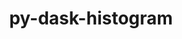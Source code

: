 ---
title: "py-dask-histogram"
layout: cache
categories: [package, develop]
meta: {"compilers": ["none"], "num_specs": 65, "num_specs_by_stack": {"hep": 65, "root": 65}, "oss": ["ubuntu24.04"], "platforms": ["linux"], "stacks": ["hep", "root"], "targets": ["x86_64_v3"], "versions": ["2024.12.1", "2025.2.0"]}
spec_details: [{"compiler": "none", "hash": "3f3pnaru4wwjoi2bksjmcgcxicazj5ob", "os": "ubuntu24.04", "platform": "linux", "size": "-", "stacks": ["hep", "root"], "target": "x86_64_v3", "variants": ["build_system=python_pip"], "versions": ["2025.2.0"]}, {"compiler": "none", "hash": "3juezgrb3duetryvovnzo7m6ooow7qik", "os": "ubuntu24.04", "platform": "linux", "size": "-", "stacks": ["hep", "root"], "target": "x86_64_v3", "variants": ["build_system=python_pip"], "versions": ["2025.2.0"]}, {"compiler": "none", "hash": "3z5wvzfxsoxw32cbn3fzrthwrirz3bdm", "os": "ubuntu24.04", "platform": "linux", "size": "-", "stacks": ["hep", "root"], "target": "x86_64_v3", "variants": ["build_system=python_pip"], "versions": ["2025.2.0"]}, {"compiler": "none", "hash": "566lfe523ribv3jhgckrtpvklxq7sgwa", "os": "ubuntu24.04", "platform": "linux", "size": "-", "stacks": ["hep", "root"], "target": "x86_64_v3", "variants": ["build_system=python_pip"], "versions": ["2024.12.1"]}, {"compiler": "none", "hash": "576kdfbvfi7psaomdkskxgldd6blwyr3", "os": "ubuntu24.04", "platform": "linux", "size": "-", "stacks": ["hep", "root"], "target": "x86_64_v3", "variants": ["build_system=python_pip"], "versions": ["2025.2.0"]}, {"compiler": "none", "hash": "5zmy22jhtodnm4z4du7pgtqo4j645lwm", "os": "ubuntu24.04", "platform": "linux", "size": "-", "stacks": ["hep", "root"], "target": "x86_64_v3", "variants": ["build_system=python_pip"], "versions": ["2025.2.0"]}, {"compiler": "none", "hash": "62s7avuqzfcwmjukaxqxmmfb55cblxpy", "os": "ubuntu24.04", "platform": "linux", "size": "-", "stacks": ["hep", "root"], "target": "x86_64_v3", "variants": ["build_system=python_pip"], "versions": ["2025.2.0"]}, {"compiler": "none", "hash": "6kj6dd7f6n6b4ljd7fkeep23n5ce5vr3", "os": "ubuntu24.04", "platform": "linux", "size": "-", "stacks": ["hep", "root"], "target": "x86_64_v3", "variants": ["build_system=python_pip"], "versions": ["2025.2.0"]}, {"compiler": "none", "hash": "6qnxugrltcdw232piddpp4m5gk6pfepu", "os": "ubuntu24.04", "platform": "linux", "size": "-", "stacks": ["hep", "root"], "target": "x86_64_v3", "variants": ["build_system=python_pip"], "versions": ["2024.12.1"]}, {"compiler": "none", "hash": "7fpjrqpvkqboucbkzoaruad6bd5her4w", "os": "ubuntu24.04", "platform": "linux", "size": "-", "stacks": ["hep", "root"], "target": "x86_64_v3", "variants": ["build_system=python_pip"], "versions": ["2024.12.1"]}, {"compiler": "none", "hash": "7i6rwl4q2nsvpvrkugtflldqt32puzd4", "os": "ubuntu24.04", "platform": "linux", "size": "-", "stacks": ["hep", "root"], "target": "x86_64_v3", "variants": ["build_system=python_pip"], "versions": ["2025.2.0"]}, {"compiler": "none", "hash": "aai7bza6mipgewzlwfgiz2i7sfhazeom", "os": "ubuntu24.04", "platform": "linux", "size": "-", "stacks": ["hep", "root"], "target": "x86_64_v3", "variants": ["build_system=python_pip"], "versions": ["2025.2.0"]}, {"compiler": "none", "hash": "anblocnpa7mhar3hjwjong6uwnoa2wwe", "os": "ubuntu24.04", "platform": "linux", "size": "-", "stacks": ["hep", "root"], "target": "x86_64_v3", "variants": ["build_system=python_pip"], "versions": ["2025.2.0"]}, {"compiler": "none", "hash": "bnpsonnw4q7275cv2cjjfnr6oacafvf6", "os": "ubuntu24.04", "platform": "linux", "size": "-", "stacks": ["hep", "root"], "target": "x86_64_v3", "variants": ["build_system=python_pip"], "versions": ["2025.2.0"]}, {"compiler": "none", "hash": "bymgazls7iy7c2xxsqkulcoqsizhxqum", "os": "ubuntu24.04", "platform": "linux", "size": "-", "stacks": ["hep", "root"], "target": "x86_64_v3", "variants": ["build_system=python_pip"], "versions": ["2025.2.0"]}, {"compiler": "none", "hash": "ce6sqf3kaqhr77shmggbaip3umzjnhjc", "os": "ubuntu24.04", "platform": "linux", "size": "-", "stacks": ["hep", "root"], "target": "x86_64_v3", "variants": ["build_system=python_pip"], "versions": ["2025.2.0"]}, {"compiler": "none", "hash": "dimzljafgi6cxnkbkztv6jdygowlwgpw", "os": "ubuntu24.04", "platform": "linux", "size": "-", "stacks": ["hep", "root"], "target": "x86_64_v3", "variants": ["build_system=python_pip"], "versions": ["2025.2.0"]}, {"compiler": "none", "hash": "drcthxusm2lwvliqkgyfc46y4tcrj72l", "os": "ubuntu24.04", "platform": "linux", "size": "-", "stacks": ["hep", "root"], "target": "x86_64_v3", "variants": ["build_system=python_pip"], "versions": ["2025.2.0"]}, {"compiler": "none", "hash": "dszgurq3piyf37jxtphuxox4gvuq5bhd", "os": "ubuntu24.04", "platform": "linux", "size": "-", "stacks": ["hep", "root"], "target": "x86_64_v3", "variants": ["build_system=python_pip"], "versions": ["2025.2.0"]}, {"compiler": "none", "hash": "dy2x7wnc6wex2jw42nhr64ob5yum2het", "os": "ubuntu24.04", "platform": "linux", "size": "-", "stacks": ["hep", "root"], "target": "x86_64_v3", "variants": ["build_system=python_pip"], "versions": ["2025.2.0"]}, {"compiler": "none", "hash": "eiyr5ethkfwqgh6zl6xi5gl6by7zz3zg", "os": "ubuntu24.04", "platform": "linux", "size": "-", "stacks": ["hep", "root"], "target": "x86_64_v3", "variants": ["build_system=python_pip"], "versions": ["2025.2.0"]}, {"compiler": "none", "hash": "g7ymcpmjv47gnbb5td3hrtqaxtgwf5up", "os": "ubuntu24.04", "platform": "linux", "size": "-", "stacks": ["hep", "root"], "target": "x86_64_v3", "variants": ["build_system=python_pip"], "versions": ["2025.2.0"]}, {"compiler": "none", "hash": "grmrvslr2m4j3y23o36ebp7mowdb6oxy", "os": "ubuntu24.04", "platform": "linux", "size": "-", "stacks": ["hep", "root"], "target": "x86_64_v3", "variants": ["build_system=python_pip"], "versions": ["2025.2.0"]}, {"compiler": "none", "hash": "hkfyjlveh2x4appnrmrct37qgg7c64k4", "os": "ubuntu24.04", "platform": "linux", "size": "-", "stacks": ["hep", "root"], "target": "x86_64_v3", "variants": ["build_system=python_pip"], "versions": ["2024.12.1"]}, {"compiler": "none", "hash": "i63us6gz2cgisr4wah5iqoogmimyrall", "os": "ubuntu24.04", "platform": "linux", "size": "-", "stacks": ["hep", "root"], "target": "x86_64_v3", "variants": ["build_system=python_pip"], "versions": ["2025.2.0"]}, {"compiler": "none", "hash": "idmkm7zxvpsaxjygocglulo72wz7bybl", "os": "ubuntu24.04", "platform": "linux", "size": "-", "stacks": ["hep", "root"], "target": "x86_64_v3", "variants": ["build_system=python_pip"], "versions": ["2025.2.0"]}, {"compiler": "none", "hash": "ij553ynkfj24flreli7xhijq45xglp2f", "os": "ubuntu24.04", "platform": "linux", "size": "-", "stacks": ["hep", "root"], "target": "x86_64_v3", "variants": ["build_system=python_pip"], "versions": ["2025.2.0"]}, {"compiler": "none", "hash": "jfy5k4uy6hz7oqbzi632zlup7mhmxavv", "os": "ubuntu24.04", "platform": "linux", "size": "-", "stacks": ["hep", "root"], "target": "x86_64_v3", "variants": ["build_system=python_pip"], "versions": ["2025.2.0"]}, {"compiler": "none", "hash": "jqrr4ehi7ebouyzmydmgptf3gtyucds5", "os": "ubuntu24.04", "platform": "linux", "size": "-", "stacks": ["hep", "root"], "target": "x86_64_v3", "variants": ["build_system=python_pip"], "versions": ["2024.12.1"]}, {"compiler": "none", "hash": "l2ulrzaxaq74jb5qe64eawdc5keegdy5", "os": "ubuntu24.04", "platform": "linux", "size": "-", "stacks": ["hep", "root"], "target": "x86_64_v3", "variants": ["build_system=python_pip"], "versions": ["2024.12.1"]}, {"compiler": "none", "hash": "lk54iozpkjqwyhgshinau23lve2h7u6z", "os": "ubuntu24.04", "platform": "linux", "size": "-", "stacks": ["hep", "root"], "target": "x86_64_v3", "variants": ["build_system=python_pip"], "versions": ["2025.2.0"]}, {"compiler": "none", "hash": "marbfbqtivufd73lsscoaplfx4zzy57p", "os": "ubuntu24.04", "platform": "linux", "size": "-", "stacks": ["hep", "root"], "target": "x86_64_v3", "variants": ["build_system=python_pip"], "versions": ["2025.2.0"]}, {"compiler": "none", "hash": "mlignzdfecb6rwq2zxldmlrrvmf3xnmz", "os": "ubuntu24.04", "platform": "linux", "size": "-", "stacks": ["hep", "root"], "target": "x86_64_v3", "variants": ["build_system=python_pip"], "versions": ["2025.2.0"]}, {"compiler": "none", "hash": "mpcugkjktuonrf5bm2fhkc7y47u5yplf", "os": "ubuntu24.04", "platform": "linux", "size": "-", "stacks": ["hep", "root"], "target": "x86_64_v3", "variants": ["build_system=python_pip"], "versions": ["2025.2.0"]}, {"compiler": "none", "hash": "mpyyentom2ntxo6myqywnbklraa2htys", "os": "ubuntu24.04", "platform": "linux", "size": "-", "stacks": ["hep", "root"], "target": "x86_64_v3", "variants": ["build_system=python_pip"], "versions": ["2025.2.0"]}, {"compiler": "none", "hash": "n5zbuxehaeo2v26gucfugaku7vv7se7y", "os": "ubuntu24.04", "platform": "linux", "size": "-", "stacks": ["hep", "root"], "target": "x86_64_v3", "variants": ["build_system=python_pip"], "versions": ["2025.2.0"]}, {"compiler": "none", "hash": "niaaekhxaljyzfevkfnngd5xnzsi5d52", "os": "ubuntu24.04", "platform": "linux", "size": "-", "stacks": ["hep", "root"], "target": "x86_64_v3", "variants": ["build_system=python_pip"], "versions": ["2025.2.0"]}, {"compiler": "none", "hash": "nl4qnofuugggfesrggoqawwxhyvmfxbu", "os": "ubuntu24.04", "platform": "linux", "size": "-", "stacks": ["hep", "root"], "target": "x86_64_v3", "variants": ["build_system=python_pip"], "versions": ["2025.2.0"]}, {"compiler": "none", "hash": "ntujssq5owxdn2fsnppwjtafygalixw2", "os": "ubuntu24.04", "platform": "linux", "size": "-", "stacks": ["hep", "root"], "target": "x86_64_v3", "variants": ["build_system=python_pip"], "versions": ["2025.2.0"]}, {"compiler": "none", "hash": "nujm3chynfrhpriudurwrroh7dwgczes", "os": "ubuntu24.04", "platform": "linux", "size": "-", "stacks": ["hep", "root"], "target": "x86_64_v3", "variants": ["build_system=python_pip"], "versions": ["2025.2.0"]}, {"compiler": "none", "hash": "o3nsymjqv2udmhjrjh242utnsg3mmqcm", "os": "ubuntu24.04", "platform": "linux", "size": "-", "stacks": ["hep", "root"], "target": "x86_64_v3", "variants": ["build_system=python_pip"], "versions": ["2025.2.0"]}, {"compiler": "none", "hash": "ox2jnez6tx2qiuvkaoka66iwfqxu64yy", "os": "ubuntu24.04", "platform": "linux", "size": "-", "stacks": ["hep", "root"], "target": "x86_64_v3", "variants": ["build_system=python_pip"], "versions": ["2025.2.0"]}, {"compiler": "none", "hash": "p5jk2qa66l6o7puirlqdhytdx7fm2h35", "os": "ubuntu24.04", "platform": "linux", "size": "-", "stacks": ["hep", "root"], "target": "x86_64_v3", "variants": ["build_system=python_pip"], "versions": ["2025.2.0"]}, {"compiler": "none", "hash": "pyuna27ohe7yex7ig24ula7gfvwcymlv", "os": "ubuntu24.04", "platform": "linux", "size": "-", "stacks": ["hep", "root"], "target": "x86_64_v3", "variants": ["build_system=python_pip"], "versions": ["2024.12.1"]}, {"compiler": "none", "hash": "qeazyiuoqojzrengnvm6whansclrslok", "os": "ubuntu24.04", "platform": "linux", "size": "-", "stacks": ["hep", "root"], "target": "x86_64_v3", "variants": ["build_system=python_pip"], "versions": ["2025.2.0"]}, {"compiler": "none", "hash": "qp6bteu67vy7qdwicrewjqvdk5iqlrdn", "os": "ubuntu24.04", "platform": "linux", "size": "-", "stacks": ["hep", "root"], "target": "x86_64_v3", "variants": ["build_system=python_pip"], "versions": ["2025.2.0"]}, {"compiler": "none", "hash": "r5t3yr4vvf2b7exrtrekcnxq5uqe5zdj", "os": "ubuntu24.04", "platform": "linux", "size": "-", "stacks": ["hep", "root"], "target": "x86_64_v3", "variants": ["build_system=python_pip"], "versions": ["2025.2.0"]}, {"compiler": "none", "hash": "rbw7hv7ajufvtwmvt56oxjzhmkfurtea", "os": "ubuntu24.04", "platform": "linux", "size": "-", "stacks": ["hep", "root"], "target": "x86_64_v3", "variants": ["build_system=python_pip"], "versions": ["2025.2.0"]}, {"compiler": "none", "hash": "rdf2vlspqmfjf4lqxkenudjbusb5zlri", "os": "ubuntu24.04", "platform": "linux", "size": "-", "stacks": ["hep", "root"], "target": "x86_64_v3", "variants": ["build_system=python_pip"], "versions": ["2025.2.0"]}, {"compiler": "none", "hash": "rnnbjrtbsvygpvzywa4sbjx47cfsdeig", "os": "ubuntu24.04", "platform": "linux", "size": "-", "stacks": ["hep", "root"], "target": "x86_64_v3", "variants": ["build_system=python_pip"], "versions": ["2025.2.0"]}, {"compiler": "none", "hash": "shwplzogo6uqrth2zh673pta3gxmp6th", "os": "ubuntu24.04", "platform": "linux", "size": "-", "stacks": ["hep", "root"], "target": "x86_64_v3", "variants": ["build_system=python_pip"], "versions": ["2025.2.0"]}, {"compiler": "none", "hash": "sqasfusiarazzgxjpx6argfij6afpbes", "os": "ubuntu24.04", "platform": "linux", "size": "-", "stacks": ["hep", "root"], "target": "x86_64_v3", "variants": ["build_system=python_pip"], "versions": ["2025.2.0"]}, {"compiler": "none", "hash": "stpsf5sw3qjwaqu7zlzghbcqvxvvn3ot", "os": "ubuntu24.04", "platform": "linux", "size": "-", "stacks": ["hep", "root"], "target": "x86_64_v3", "variants": ["build_system=python_pip"], "versions": ["2025.2.0"]}, {"compiler": "none", "hash": "sybu7kd7p5cytazxhvm3ls5rzyqe3jti", "os": "ubuntu24.04", "platform": "linux", "size": "-", "stacks": ["hep", "root"], "target": "x86_64_v3", "variants": ["build_system=python_pip"], "versions": ["2025.2.0"]}, {"compiler": "none", "hash": "turzit5tssbcocgl3kuqba25unoqmif3", "os": "ubuntu24.04", "platform": "linux", "size": "-", "stacks": ["hep", "root"], "target": "x86_64_v3", "variants": ["build_system=python_pip"], "versions": ["2025.2.0"]}, {"compiler": "none", "hash": "un7y3ngb35kwsyknywpn3vjupsqe7okj", "os": "ubuntu24.04", "platform": "linux", "size": "-", "stacks": ["hep", "root"], "target": "x86_64_v3", "variants": ["build_system=python_pip"], "versions": ["2025.2.0"]}, {"compiler": "none", "hash": "upratlgnumnciq7tryn7mukprt5pvpum", "os": "ubuntu24.04", "platform": "linux", "size": "-", "stacks": ["hep", "root"], "target": "x86_64_v3", "variants": ["build_system=python_pip"], "versions": ["2025.2.0"]}, {"compiler": "none", "hash": "v3uohmw4njs57taqrsvhizarxqjh5dw7", "os": "ubuntu24.04", "platform": "linux", "size": "-", "stacks": ["hep", "root"], "target": "x86_64_v3", "variants": ["build_system=python_pip"], "versions": ["2025.2.0"]}, {"compiler": "none", "hash": "vjxy657d53xnuwjxoge4k72krnu7sxih", "os": "ubuntu24.04", "platform": "linux", "size": "-", "stacks": ["hep", "root"], "target": "x86_64_v3", "variants": ["build_system=python_pip"], "versions": ["2025.2.0"]}, {"compiler": "none", "hash": "vrqsyyrjrxhjsaku5ponpo75z37spodp", "os": "ubuntu24.04", "platform": "linux", "size": "-", "stacks": ["hep", "root"], "target": "x86_64_v3", "variants": ["build_system=python_pip"], "versions": ["2025.2.0"]}, {"compiler": "none", "hash": "yaog3y6wkemowpuffgjlaj2wfttlygnd", "os": "ubuntu24.04", "platform": "linux", "size": "-", "stacks": ["hep", "root"], "target": "x86_64_v3", "variants": ["build_system=python_pip"], "versions": ["2024.12.1"]}, {"compiler": "none", "hash": "yf23depngcipour62gvcqtl4l2g4m6mx", "os": "ubuntu24.04", "platform": "linux", "size": "-", "stacks": ["hep", "root"], "target": "x86_64_v3", "variants": ["build_system=python_pip"], "versions": ["2025.2.0"]}, {"compiler": "none", "hash": "yh6xplhmm4wwd4jxakwftbycvdefsagi", "os": "ubuntu24.04", "platform": "linux", "size": "-", "stacks": ["hep", "root"], "target": "x86_64_v3", "variants": ["build_system=python_pip"], "versions": ["2024.12.1"]}, {"compiler": "none", "hash": "yo4i2vyiomt6qexf7ioevqifltaf7buk", "os": "ubuntu24.04", "platform": "linux", "size": "-", "stacks": ["hep", "root"], "target": "x86_64_v3", "variants": ["build_system=python_pip"], "versions": ["2025.2.0"]}, {"compiler": "none", "hash": "z5mjxr74ug4c4rinxr53axxdas7wgsyq", "os": "ubuntu24.04", "platform": "linux", "size": "-", "stacks": ["hep", "root"], "target": "x86_64_v3", "variants": ["build_system=python_pip"], "versions": ["2025.2.0"]}]
---
